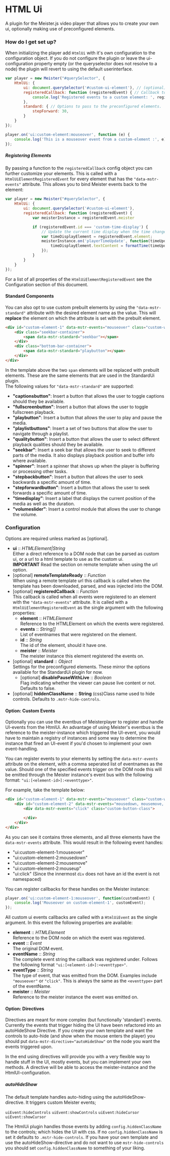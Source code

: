# HTML Ui #

A plugin for the Meister.js video player that allows you to create your own ui, optionally making use of preconfigured elements.

### How do I get set up? ###

When initializing the player add `HtmlUi` with it's own configuration to the configuration object.
If you do not configure the plugin or leave the ui-configuration property empty (or the queryselector does not resolve to a node) the plugin will revert to using the default userinterface.

```JavaScript
var player = new Meister("#querySelector", {
    HtmlUi: {
        ui: document.querySelector('#custom-ui-element'), // (optional) Root element of your custom Ui or string containing HTML
        registeredCallback: function (registeredEvent) { // Callback to call when events are registered on a custom element.
            console.log('Registered events to a custom element: ', registeredEvent);
        },
        standard: { // Options to pass to the preconfigured elements.
            stepForward: 30,
        }
    }
});

player.on('ui:custom-element:mouseover', function (e) {
    console.log('This is a mouseover event from a custom-element :', e);
});
```

##### Registering Elements #####

By passing a function to the `registeredCallback` config object you can further customize your elements. This is called with a `HtmlUiElementRegisteredEvent` for every element that has the `"data-mstr-events"` attribute. This allows you to bind Meister events back to the element:


```JavaScript
var player = new Meister("#querySelector", {
    HtmlUi: {
        ui: document.querySelector('#custom-ui-element'),
        registeredCallback: function (registeredEvent) {
            var meisterInstance = registeredEvent.meister

            if (registeredEvent.id === 'custom-time-display') {
                // Update the current time display when the time changes.
                var timeDisplayElement = registeredEvent.element;
                meisterInstance.on('playerTimeUpdate', function(timeUpdateEvent) {
                    timeDisplayElement.textContent = formatTime(timeUpdateEvent.currentTime) + " / " + formatTime(timeUpdateEvent.duration);
                });
            }
        }
    }
});
```

For a list of all properties of the `HtmlUiElementRegisteredEvent` see the Configuration section of this document.

#### Standard Components ####

You can also opt to use custom prebuilt elements by using the `"data-mstr-standard"` attribute with the desired element name as the value. This will **replace** the element on which the attribute is set with the prebuilt element.

```HTML
<div id="custom-element-1" data-mstr-events="mouseover" class="custom-wrapper-class">
    <div class="seekbar-container">
        <span data-mstr-standard="seekbar"></span>
    </div>
    <div class="bottom-bar-container">
        <span data-mstr-standard="playbutton"></span>
    </div>
</div>
```

In the template above the two `span` elements will be replaced with prebuilt elements. These are the same elements that are used in the StandardUi plugin.  
The following values for `"data-mstr-standard"` are supported:

- **"captionsbutton"**: Insert a button that allows the user to toggle captions should they be available.
- **"fullscreenbutton"**: Insert a button that allows the user to toggle fullscreen playback.
- **"playbutton"**: Insert a button that allows the user to play and pause the media.
- **"playlistbuttons"**: Insert a set of two buttons that allow the user to navigate through a playlist.
- **"qualitybutton"**: Insert a button that allows the user to select different playback qualities should they be available.
- **"seekbar"**: Insert a seek bar that allows the user to seek to different parts of the media. It also displays playback position and buffer info where available.
- **"spinner"**: Insert a spinner that shows up when the player is buffering or processing other tasks.
- **"stepbackbutton"**: Insert a button that allows the user to seek backwards a specific amount of time.
- **"stepforwardbutton"**: Insert a button that allows the user to seek forwards a specific amount of time.
- **"timedisplay"**: Insert a label that displays the current position of the media as well as the duration.
- **"volumeslider"**: Insert a control module that allows the user to change the volume.

### Configuration ###

Options are required unless marked as [optional].

* **ui** :: *HTMLElement|String*  
    Either a direct reference to a DOM node that can be parsed as custom ui, or a url to a html template to use as the custom ui.  
    **IMPORTANT** Read the section on remote template when using the url option.
* [optional] **remoteTemplateReady** :: *Function*  
    When using a remote template url this callback is called when the template has been downloaded, parsed, and was injected into the DOM.
* [optional] **registeredCallback** :: *Function*  
    This callback is called when all events were registered to an element with the `"data-mstr-events"` attribute. It is called with a `HtmlUiElementRegisteredEvent` as the single argument with the following properties:
    - **element** :: *HTMLElement*  
        Reference to the HTMLElement on which the events were registered.
    - **events** :: *String[]*  
        List of eventnames that were registered on the element.
    - **id** :: *String*  
        The id of the element, should it have one.
    - **meister**  :: *Meister*  
        The meister instance this element registered the events on.
* [optional] **standard** :: *Object*  
    Settings for the preconfigured elements. These mirror the options available for the StandardUi plugin for now.
    * [optional] **disablePauseWithLive** :: *Boolean*  
        Flag indicating whether the viewer can pause live content or not. Defaults to false.
* [optional] **hiddenClassName** :: **String** 
    (css)Class name used to hide controls. Defaults to `.mstr-hide-controls`.

#### Option: Custom Events ####

Optionally you can use the eventbus of Meisterplayer to register and handle UI-events from the HtmlUi. An advantage of using Meister's eventbus is the reference to the meister-instance which triggered the UI-event, you would have to maintain a registry of instances and some way to determine the instance that fired an UI-event if you'd chosen to implement your own event-handling.

You can register events to your elements by setting the `data-mstr-events` attribute on the element, with a comma seperated list of eventnames as the value. Should one of the specified events trigger on the DOM node this will be emitted through the Meister instance's event bus with the following format: `"ui:[<element-id>]:<eventtype>"`.

For example, take the template below:

```HTML
<div id="custom-element-1" data-mstr-events="mouseover" class="custom-wrapper-class">
    <div id="custom-element-2" data-mstr-events="mousedown, mousemove, mouseup" class="custom-inner-class">
        <div data-mstr-events="click" class="custom-button-class">

        </div>
    </div>
</div>
```

As you can see it contains three elements, and all three elements have the `data-mstr-events` attribute. This would result in the following event handles:

- "ui:custom-element-1:mouseover"
- "ui:custom-element-2:mousedown"
- "ui:custom-element-2:mousemove"
- "ui:custom-element-2:mouseup"
- "ui:click" (Since the innermost `div` does not have an id the event is not namespaced)

You can register callbacks for these handles on the Meister instance: 

```JavaScript
player.on('ui:custom-element-1:mouseover', function(customEvent) {
    console.log('Mouseover on custom-element-1', customEvent);
});
```

All custom ui events callbacks are called with a `HtmlUiEvent` as the single argument. In this event the following properties are available:
- **element** :: *HTMLElement*  
    Reference to the DOM node on which the event was registered.
- **event** :: *Event*  
    The original DOM event.
- **eventName** :: *String*  
    The complete event string the callback was registered under. Follows the following format `"ui:[<element-id>]:<eventtype>"`.
- **eventType** :: *String*  
    The type of event, that was emitted from the DOM. Examples include `"mouseover"` or `"click"`. This is always the same as the `<eventtype>` part of the eventName.
- **meister** :: *Meister*  
    Reference to the meister instance the event was emitted on.


#### Option: Directives ####

Directives are meant for more complex (but functionally 'standard') events. 
Currently the events that trigger hiding the UI have been refactored into an autoHideShow Directive. If you create your own template and want the controls to auto-hide (and show when the mouse enters the player) you should put `data-mstr-directive="autoHideShow"` on the node you want the events triggered upon. 

In the end using directives will provide you with a very flexible way to handle stuff in the UI, mostly events, but you can implement your own methods. A directive will be able to access the meister-instance and the HtmlUI-configuration. 

##### autoHideShow #####

The default template handles auto-hiding using the autoHideShow-directive. It triggers custom Meister events;

`uiEvent:hideControls`
`uiEvent:showControls`
`uiEvent:hideCursor`
`uiEvent:showCursor`

The HtmlUi plugin handles those events by adding `config.hiddenClassName` to the controls; which hides the UI with css. If no `config.hiddenClassName` is set it defaults to `.mstr-hide-controls`.
If you have your own template and use the autoHideShow-directive and do not want to use `mstr-hide-controls` you should set `config.hiddenClassName` to something of your liking. 
